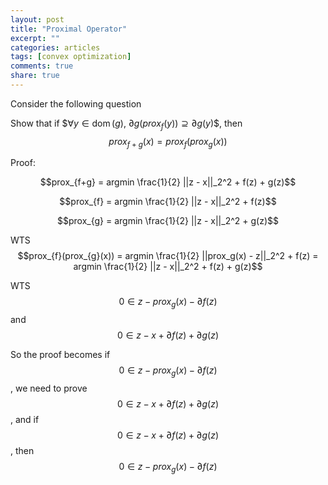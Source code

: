 ```yaml
---
layout: post
title: "Proximal Operator"
excerpt: ""
categories: articles
tags: [convex optimization]
comments: true
share: true
---
```


Consider the following question

Show that if $$\forall y \in \operatorname{dom}(g)$, $\partial g(prox_f (y)) \supseteq \partial g(y)$$, then $$ prox_{f+g}(x) = prox_{f}(prox_{g}(x))$$


Proof:  

$$prox_{f+g} = argmin \frac{1}{2} ||z - x||_2^2 + f(z) + g(z)$$  

$$prox_{f} = argmin \frac{1}{2} ||z - x||_2^2 + f(z)$$

$$prox_{g} = argmin \frac{1}{2} ||z - x||_2^2 + g(z)$$

WTS $$prox_{f}(prox_{g}(x)) = argmin \frac{1}{2} ||prox_g(x) - z||_2^2 + f(z) = argmin \frac{1}{2} ||z - x||_2^2 + f(z) + g(z)$$ 

WTS $$0 \in z - prox_g(x) - \partial f(z)$$ and $$0 \in z - x + \partial f(z) + \partial g(z)$$


So the proof becomes if $$0 \in z - prox_g(x) - \partial f(z)$$, we need to prove $$0 \in z - x + \partial f(z) + \partial g(z)$$, and 
if $$0 \in z - x + \partial f(z) + \partial g(z)$$, then $$0 \in z - prox_g(x) - \partial f(z)$$


